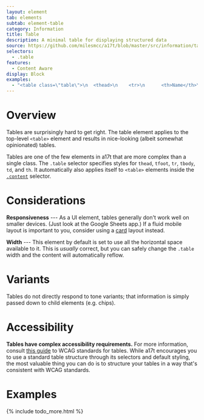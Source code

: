 ```yaml
---
layout: element
tab: elements
subtab: element-table
category: Information
title: Table
description: A minimal table for displaying structured data
source: https://github.com/milesmcc/a17t/blob/master/src/information/table.js
selectors:
  - .table
features:
  - Content Aware
display: Block
examples:
  - "<table class=\"table\">\n  <thead>\n    <tr>\n      <th>Name</th>\n      <th>Status</th>\n      <th>Price</th>\n    </tr>\n  </thead>\n  <tbody>\n    <tr>\n      <td>Landinator 9000 <span class=\"badge ~neutral\">New</span></td>\n      <td><span class=\"chip ~positive\">Completed</span></td>\n      <td>$300</td>\n    </tr>\n    <tr>\n      <td>Hammer</td>\n      <td><span class=\"chip ~urge\">Waiting</span></td>\n      <td>$20</td>\n    </tr>\n    <tr>\n      <td>Computer</td>\n      <td><span class=\"chip ~info\">Processing</span></td>\n      <td>$500</td>\n    </tr>\n  </tbody>\n</table>"
---
```


# Overview

Tables are surprisingly hard to get right. The table element applies to the top-level `<table>` element and results in nice-looking (albeit somewhat opinionated) tables.

Tables are one of the few elements in a17t that are more complex than a single class. The `.table` selector specifies styles for `thead`, `tfoot`, `tr`, `tbody`, `td`, and `th`. It automatically also applies itself to `<table>` elements inside the [`.content`](/typography/content) selector.

# Considerations

**Responsiveness** --- As a UI element, tables generally don't work well on smaller devices. (Just look at the Google Sheets app.) If a fluid mobile layout is important to you, consider using a [card](/layout/card) layout instead.

**Width** --- This element by default is set to use all the horizontal space available to it. This is _usually_ correct, but you can safely change the `.table` width and the content will automatically reflow.

# Variants

Tables do not directly respond to tone variants; that information is simply passed down to child elements (e.g. chips).

# Accessibility

**Tables have complex accessibility requirements.** For more information, consult [this guide](https://www.w3.org/WAI/tutorials/tables/) to WCAG standards for tables. While a17t encourages you to use a standard table structure through its selectors and default styling, the most valuable thing you can do is to structure your tables in a way that's consistent with WCAG standards.

# Examples

{% include todo_more.html %}
